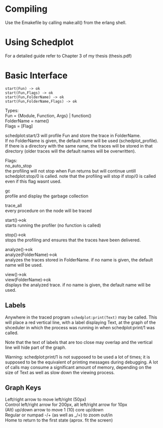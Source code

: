 Compiling
=========
Use the Emakefile by calling make:all() from the erlang shell.

Using Schedplot
===============
For a detailed guide refer to Chapter 3 of my thesis (thesis.pdf)

Basic Interface
===============

    start(Fun) -> ok
    start(Fun,Flags) -> ok
    start(Fun,FolderName) -> ok
    start(Fun,FolderName,Flags) -> ok

Types:   
	   Fun = {Module, Function, Args} | function()  
	   FolderName = name()  
	   Flags = [Flag]  

schedplot:start/3 will profile Fun and store the trace in FolderName.  
If no FolderName is given, the default name will be used (schedplot_profile).  
If there is a directory with the same name, the traces will be stored in that directory (older traces will the default names will be overwritten).

Flags:  
no_auto_stop  
	the profiling will not stop when Fun returns but will continue untill schedplot:stop/0 is called. note that the profiling will stop if stop/0 is called even if this flag wasnt used.  

gc  
	profile and display the garbage collection  

trace_all  
	every procedure on the node will be traced  

start()->ok  
starts running the profiler (no function is called)  

stop()->ok  
stops the profiling and ensures that the traces have been delivered.  


analyze()->ok  
analyze(FolderName)->ok  
analyzes the traces stored in FolderName. if no name is given, the default name will be used.  

view()->ok  
view(FolderName)->ok  
displays the analyzed trace. if no name is given, the default name will be used.  


Labels
------
Anywhere in the traced program `schedplot:print(Text)` may be called. This will place a red vertical line, with a label displaying Text, at the graph of the shceduler in which the process was running in when schedplot:print/1 was called.  

Note that the text of labels that are too close may overlap and the vertical line will hide part of the graph.  

Warning: schedplot:print/1 is not supposed to be used a lot of times; it is supposed to be the equivalent of printing messages during debugging. A lot of calls may consume a significant amount of memory, depending on the size of Text as well as slow down the viewing process.  


Graph Keys
----------
Left/right arrow to move left/right (50px)  
Control left/right arrow for 200px, alt left/right arrow for 10px  
(Alt) up/down arrow to move 1 (10) core up/down  
Regular or numpad -/+ (as well as _/=) to zoom out/in  
Home to return to the first state (aprox. fit the screen)  



